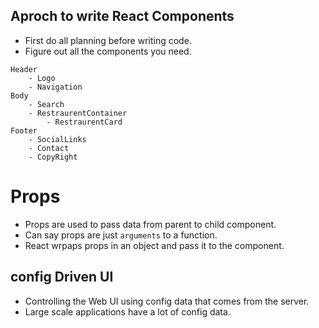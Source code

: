 ## Aproch to write React Components
- First do all planning before writing code.
- Figure out all the components you need.
```plaintext
Header
    - Logo
    - Navigation
Body
    - Search
    - RestraurentContainer
        - RestraurentCard
Footer
    - SocialLinks
    - Contact
    - CopyRight
```
# Props
- Props are used to pass data from parent to child component.
- Can say props are just `arguments` to a function.
- React wrpaps props in an object and pass it to the component.

## config Driven UI
- Controlling the Web UI using config data that comes from the server.
- Large scale applications have a lot of config data.


